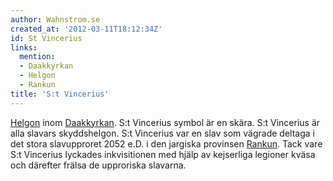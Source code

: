 ```yaml
---
author: Wahnstrom.se
created_at: '2012-03-11T18:12:34Z'
id: St Vincerius
links:
  mention:
  - Daakkyrkan
  - Helgon
  - Rankun
title: 'S:t Vincerius'
---
```


[Helgon] inom [Daakkyrkan]. S:t Vincerius symbol är en skära. S:t Vincerius är alla slavars
skyddshelgon. S:t Vincerius var en slav som vägrade deltaga i det stora slavupproret 2052 e.D. i den
jargiska provinsen [Rankun]. Tack vare S:t Vincerius lyckades inkvisitionen med hjälp av kejserliga
legioner kväsa och därefter frälsa de upproriska slavarna.

  [Helgon]: Helgon
  [Daakkyrkan]: Daakkyrkan
  [Rankun]: Rankun